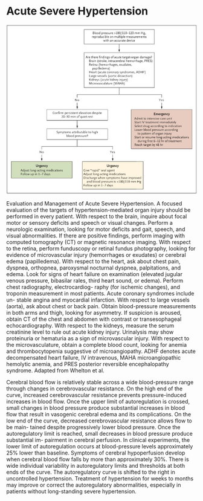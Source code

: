 # Acute Severe Hypertension

![10.1056@NEJMcp1901117-1715864308730.jpeg](../200%20FILES/201%20Image/image/10.1056@NEJMcp1901117-1715864308730.jpeg)

Evaluation and Management of Acute Severe Hypertension.
A focused evaluation of the targets of hypertension-mediated organ injury should be performed in every patient. With respect to the brain, inquire about focal motor or sensory deficits and speech or visual changes. Perform a neurologic examination, looking for motor deficits and gait, speech, and visual abnormalities. If there are positive findings, perform imaging with computed tomography (CT) or magnetic resonance imaging. With respect to the retina, perform funduscopy or retinal fundus photography, looking for evidence of microvascular injury (hemorrhages or exudates) or cerebral edema (papilledema). With respect to the heart, ask about chest pain, dyspnea, orthopnea, paroxysmal nocturnal dyspnea, palpitations, and edema. Look for signs of heart failure on examination (elevated jugular venous pressure, bibasilar rales, third heart sound, or edema). Perform chest radiography, electrocardiog- raphy (for ischemic changes), and troponin measurement in most patients. Acute coronary syndromes include un- stable angina and myocardial infarction. With respect to large vessels (aorta), ask about chest or back pain. Obtain blood-pressure measurements in both arms and thigh, looking for asymmetry. If suspicion is aroused, obtain CT of the chest and abdomen with contrast or transesophageal echocardiography. With respect to the kidneys, measure the serum creatinine level to rule out acute kidney injury. Urinalysis may show proteinuria or hematuria as a sign of microvascular injury. With respect to the microvasculature, obtain a complete blood count, looking for anemia and thrombocytopenia suggestive of microangiopathy. ADHF denotes acute decompensated heart failure, IV intravenous, MAHA microangiopathic hemolytic anemia, and PRES posterior reversible encephalopathy syndrome. Adapted from Whelton et al.

Cerebral blood flow is relatively stable across a wide blood-pressure range through changes in cerebrovascular resistance. On the high end of the curve, increased cerebrovascular resistance prevents pressure-induced increases in blood flow. Once the upper limit of autoregulation is crossed, small changes in blood pressure produce substantial increases in blood flow that result in vasogenic cerebral edema and its complications. On the low end of the curve, decreased cerebrovascular resistance allows flow to be main- tained despite progressively lower blood pressure. Once the autoregulatory limit is reached, small decreases in blood pressure produce substantial im- pairment in cerebral perfusion. In clinical experiments, the lower limit of autoregulation occurs at blood-pressure levels approximately 25% lower than baseline. Symptoms of cerebral hypoperfusion develop when cerebral blood flow falls by more than approximately 30%. There is wide individual variability in autoregulatory limits and thresholds at both ends of the curve. The autoregulatory curve is shifted to the right in uncontrolled hypertension. Treatment of hypertension for weeks to months may improve or correct the autoregulatory abnormalities, especially in patients without long-standing severe hypertension.